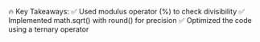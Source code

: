 🔥 Key Takeaways:
✅ Used modulus operator (%) to check divisibility
✅ Implemented math.sqrt() with round() for precision
✅ Optimized the code using a ternary operator
